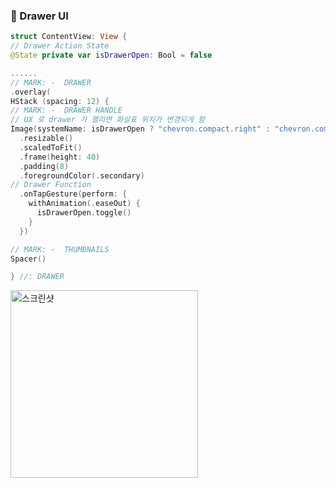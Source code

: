 ### 🔷 Drawer UI

```swift
struct ContentView: View {
// Drawer Action State
@State private var isDrawerOpen: Bool = false

......
// MARK: -  DRAWER
.overlay(
HStack (spacing: 12) {
// MARK: -  DRAWER HANDLE
// UX 로 drawer 가 열리면 화살표 위치가 변경되게 함
Image(systemName: isDrawerOpen ? "chevron.compact.right" : "chevron.compact.left")
  .resizable()
  .scaledToFit()
  .frame(height: 40)
  .padding(8)
  .foregroundColor(.secondary)
// Drawer Function
  .onTapGesture(perform: {
    withAnimation(.easeOut) {
      isDrawerOpen.toggle()
    }
  })

// MARK: -  THUMBNAILS
Spacer()

} //: DRAWER
```

<img width="300" alt="스크린샷" src="https://user-images.githubusercontent.com/28912774/148850051-c922e98e-f468-44f4-9271-29c1be4aaf15.gif">

